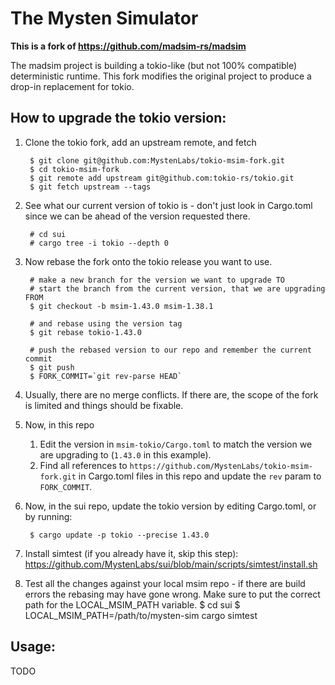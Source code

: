 # The Mysten Simulator

**This is a fork of https://github.com/madsim-rs/madsim**

The madsim project is building a tokio-like (but not 100% compatible) deterministic runtime.
This fork modifies the original project to produce a drop-in replacement for tokio.

## How to upgrade the tokio version:

1. Clone the tokio fork, add an upstream remote, and fetch

        $ git clone git@github.com:MystenLabs/tokio-msim-fork.git
        $ cd tokio-msim-fork
        $ git remote add upstream git@github.com:tokio-rs/tokio.git
        $ git fetch upstream --tags

2. See what our current version of tokio is - don't just look in Cargo.toml since we can be ahead of the version requested there.

        # cd sui
        # cargo tree -i tokio --depth 0

2. Now rebase the fork onto the tokio release you want to use.

        # make a new branch for the version we want to upgrade TO
        # start the branch from the current version, that we are upgrading FROM
        $ git checkout -b msim-1.43.0 msim-1.38.1

        # and rebase using the version tag
        $ git rebase tokio-1.43.0

        # push the rebased version to our repo and remember the current commit
        $ git push
        $ FORK_COMMIT=`git rev-parse HEAD`

3. Usually, there are no merge conflicts. If there are, the scope of the fork is limited and things should be fixable.

4. Now, in this repo

    1. Edit the version in `msim-tokio/Cargo.toml` to match the version we are upgrading to (`1.43.0` in this example).
    2. Find all references to `https://github.com/MystenLabs/tokio-msim-fork.git` in Cargo.toml files in this repo and update the `rev` param to `FORK_COMMIT`.

5. Now, in the sui repo, update the tokio version by editing Cargo.toml, or by running:

        $ cargo update -p tokio --precise 1.43.0

6. Install simtest (if you already have it, skip this step): https://github.com/MystenLabs/sui/blob/main/scripts/simtest/install.sh

7. Test all the changes against your local msim repo - if there are build errors the rebasing may have gone wrong. Make sure to put the correct path for the LOCAL_MSIM_PATH variable.
        $ cd sui
        $ LOCAL_MSIM_PATH=/path/to/mysten-sim cargo simtest


## Usage:

TODO
